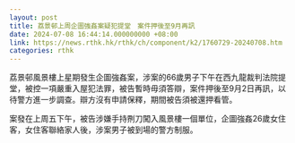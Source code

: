 ```yaml
---
layout: post
title: 荔景邨上周企圖強姦案疑犯提堂　案件押後至9月再訊
date: 2024-07-08 16:44:14.000000000 +08:00
link: https://news.rthk.hk/rthk/ch/component/k2/1760729-20240708.htm
categories: rthk
---
```


荔景邨風景樓上星期發生企圖強姦案，涉案的66歲男子下午在西九龍裁判法院提堂，被控一項嚴重入屋犯法罪，被告暫時毋須答辯，案件押後至9月2日再訊，以待警方進一步調查。辯方沒有申請保釋，期間被告須被還押看管。

案發在上周五下午，被告涉嫌手持𠝹刀闖入風景樓一個單位，企圖強姦26歲女住客，女住客聯絡家人後，涉案男子被到場的警方制服。
